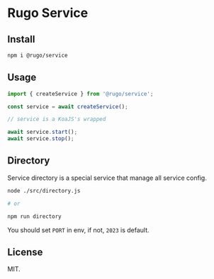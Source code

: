 # Rugo Service

## Install

```bash
npm i @rugo/service
```

## Usage

```js
import { createService } from '@rugo/service';

const service = await createService();

// service is a KoaJS's wrapped

await service.start();
await service.stop();
```

## Directory

Service directory is a special service that manage all service config.

```bash
node ./src/directory.js

# or

npm run directory
```

You should set `PORT` in env, if not, `2023` is default.

## License

MIT.
